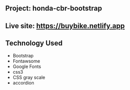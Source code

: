 ## Project: honda-cbr-bootstrap

## Live site: https://buybike.netlify.app

## Technology Used
* Bootstrap 
* Fontawsome
* Google Fonts
* css3
* CSS gray scale 
* accordion
